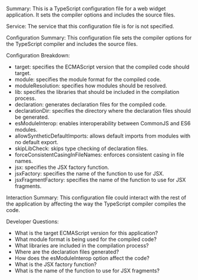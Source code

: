 Summary:
This is a TypeScript configuration file for a web widget application. It sets the compiler options and includes the source files.

Service:
The service that this configuration file is for is not specified.

Configuration Summary:
This configuration file sets the compiler options for the TypeScript compiler and includes the source files.

Configuration Breakdown:
- target: specifies the ECMAScript version that the compiled code should target.
- module: specifies the module format for the compiled code.
- moduleResolution: specifies how modules should be resolved.
- lib: specifies the libraries that should be included in the compilation process.
- declaration: generates declaration files for the compiled code.
- declarationDir: specifies the directory where the declaration files should be generated.
- esModuleInterop: enables interoperability between CommonJS and ES6 modules.
- allowSyntheticDefaultImports: allows default imports from modules with no default export.
- skipLibCheck: skips type checking of declaration files.
- forceConsistentCasingInFileNames: enforces consistent casing in file names.
- jsx: specifies the JSX factory function.
- jsxFactory: specifies the name of the function to use for JSX.
- jsxFragmentFactory: specifies the name of the function to use for JSX fragments.

Interaction Summary:
This configuration file could interact with the rest of the application by affecting the way the TypeScript compiler compiles the code.

Developer Questions:
- What is the target ECMAScript version for this application?
- What module format is being used for the compiled code?
- What libraries are included in the compilation process?
- Where are the declaration files generated?
- How does the esModuleInterop option affect the code?
- What is the JSX factory function?
- What is the name of the function to use for JSX fragments?
